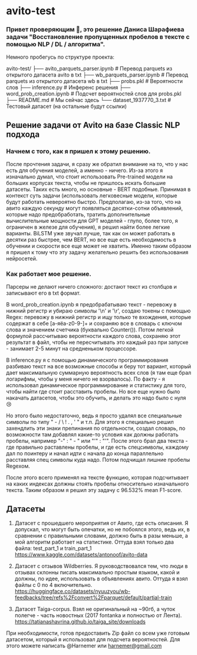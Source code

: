 # avito-test

### Привет проверяющим 👋, это решение Даниса Шарафиева задачи "Восстановление пропущенных пробелов в тексте с помощью NLP / DL / алгоритма".

Немного пробегусь по структуре проекта:

avito-test/
├── avito_parquets_parser.ipynb   # Перевод parquets из открытого датасета avito в txt
├── wb_parquets_parser.ipynb      # Перевод parquets из открытого датасета wb в txt
├── probs.pkl                     # Вероятности слов
├── inference.py                  # Инференс решения
├── word_prob_creation.ipynb      # Подсчет вероятностей слов для probs.pkl
├── README.md                     # Мы сейчас здесь 
└── dataset_1937770_3.txt         # Тестовый датасет (на остальные будут ссылки)

## Решение задачи от Avito на базе Classic NLP подхода

### Начнем с того, как я пришел к этому решению.

После прочтения задачи, я сразу же обратил внимание на то, что у нас есть для обучения моделей, а именно - ничего. Из-за этого я изначально думал, что стоит использовать Pre-trained модели на больших корпусах текста, чтобы не пришлось искать большие датасеты. Таких есть много, но основные - BERT подобные. Принимая в контекст суть задачи (использовать легковесные модели, которые будут работать невероятно быстро. Предполагаю, из-за того, что на авито каждую секунду могут появляться десятки-сотни объявлений, которые надо предобработать, тратить дополнительные вычислительные мощности для GPT моделей - глупо, более того, я ограничен в железе для обучения), я решил найти более легкие варианты. BiLSTM уже звучал лучше, так как он может работать в десятки раз быстрее, чем BERT, но все еще есть необходимость в обучении и скорости все еще может не хватить. Именно таким образом я пришел к тому что эту задачу желательно решить без использования нейросетей.

### Как работает мое решение.

Парсеры не делают ничего сложного: достают текст из столбцов и записывают его в txt формат.

В word_prob_creation.ipynb я предобрабатываю текст - перевожу в нижний регистр и убираю символы '\n' и '\r', создаю токены с помощью Regex: перевожу в нижний регистр и ищу только те вхождения, которые содержат в себе [а-яёa-z0-9-]+ и сохраняю все в словарь с ключом слова и значением счетчика (буквально Counter()). Потом легкой формулой рассчитываю вероятности каждого слова, сохраняю этот результат в файл, чтобы не пересчитывать это каждый раз при запуске - занимает 2-5 минут на средненьком процессоре.

В inference.py я с помощью динамического программирования разбиваю текст на все возможные способы и беру тот вариант, который дает максимальную суммарную вероятность всех слов (я там еще брал логарифмы, чтобы у меня ничего не взорвалось). По факту - я использовал динамическое программирование и статистику для того, чтобы найти где стоит расставить пробелы. Но все еще нужно было накачать датасетов, чтобы это обучить, и делать это надо было с нуля 😢

Но этого было недостаточно, ведь я просто удалял все специальные символы по типу " - / \ ! . , ' " и т.п. Для этого я специально решил захендлить эти знаки препинания по отдельности, создал словарь, по возможности там добавлял какие-то условия как должны работать пробелы, например "-" : " - " или "'" : "'". После этого брал два текста - где правильно раставлены пробелы, и где есть спецсимволы, каждому дал по поинтеру и начал идти с начала до конца параллельно расставляя спец символы куда надо. Потом подчищал лишние пробелы Regexом.

После этого всего применял на тексте функцию, которая подсчитывает на каких индексах должны стоять пробелы относительно изначального текста. Таким образом я решил эту задачу с 96.532% mean F1-score.

## Датасеты

1. Датасет с прошедшего мероприятия от Авито, где есть описания. Я допускал, что могут быть опечатки, но не побоялся этого, ведь их, в сравнении с правильными словами, должно быть в разы меньше, а мой алгоритм работает на статистике. Оттуда взял только два файла: test_part_1 и train_part_1 https://www.kaggle.com/datasets/antonoof/avito-data

2. Датасет с отзывов Wildberries. Я руководствовался тем, что люди в отзывах склонны писать максимально простым языком, какой и должны, по идее, использовать в объявлениях авито. Оттуда я взял файлы с 0 по 4 включительно. https://huggingface.co/datasets/nyuuzyou/wb-feedbacks/tree/refs%2Fconvert%2Fparquet/default/partial-train

3. Датасет Taiga-corpus. Взял не оригинальный на ~90гб, а чуток полегче - часть новостных (2017 fontanka и полностью от Лента). https://tatianashavrina.github.io/taiga_site/downloads

При необходимости, готов предоставить Zip файл со всем уже готовым датасетом, который я использовал для подсчета вероятностей. Для этого можете написать @Harnemer или harnemer@gmail.com
